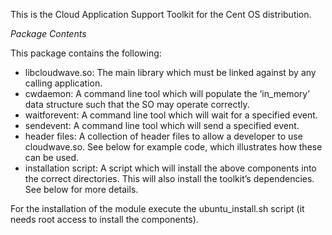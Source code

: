 This is the Cloud Application Support Toolkit for the Cent OS distribution.

*Package Contents*

This package contains the following:
*	libcloudwave.so: The main library which must be linked against by any calling application.
*	cwdaemon: A command line tool which will populate the ‘in_memory’ data structure such that the SO may operate correctly.
*	waitforevent: A command line tool which will wait for a specified event.
*	sendevent: A command line tool which will send a specified event.
*	header files: A collection of header files to allow a developer to use cloudwave.so. See below for example code, which illustrates how these can be used.
*	installation script: A script which will install the above components into the correct directories. This will also install the toolkit’s dependencies. See below for more details. 

For the installation of the module execute the ubuntu_install.sh script (it needs root access to install the components).







